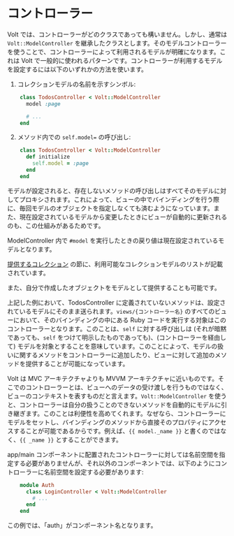 # コントローラー

Volt では、コントローラーがどのクラスであっても構いません。しかし、通常は ```Volt::ModelController``` を継承したクラスとします。そのモデルコントローラーを使うことで、コントローラーによって利用されるモデルが明確になります。これは Volt で一般的に使われるパターンです。コントローラーが利用するモデルを設定するには以下のいずれかの方法を使います。

1. コレクションモデルの名前を示すシンボル:

```ruby
    class TodosController < Volt::ModelController
      model :page

      # ...
    end
```

2. メソッド内での `self.model=` の呼び出し:

```ruby
    class TodosController < Volt::ModelController
      def initialize
        self.model = :page
      end
    end
```

モデルが設定されると、存在しないメソッドの呼び出しはすべてそのモデルに対してプロキシされます。これによって、ビューの中でバインディングを行う際に、毎回モデルのオブジェクトを指定しなくても済むようになっています。また、現在設定されているモデルから変更したときにビューが自動的に更新されるのも、この仕組みがあるためです。

ModelController 内で `#model` を実行したときの戻り値は現在設定されているモデルとなります。

[提供するコレクション](#提供するコレクション) の節に、利用可能なコレクションモデルのリストが記載されています。

また、自分で作成したオブジェクトをモデルとして提供することも可能です。

上記した例において、TodosController に定義されていないメソッドは、設定されているモデルにそのまま送られます。```views/{コントローラー名}``` のすべてのビューにおいて、そのバインディングの中にある Ruby コードを実行する対象はこのコントローラーとなります。このことは、```self``` に対する呼び出しは (それが暗黙であっても、```self``` をつけて明示したものであっても)、(コントローラーを経由して) モデルを対象とすることを意味しています。このことによって、モデルの扱いに関するメソッドをコントローラーに追加したり、ビューに対して追加のメソッドを提供することが可能になっています。

Volt は MVC アーキテクチャよりも MVVM アーキテクチャに近いものです。そこでのコントローラーとは、ビューへのデータの受け渡しを行うものではなく、ビューのコンテキストを表すものだと言えます。```Volt::ModelController``` を使うと、コントローラーは自分の扱うことのできないメソッドを自動的にモデルに引き継ぎます。このことは利便性を高めてくれます。なぜなら、コントローラーにモデルをセットし、バインディングのメソッドから直接そのプロパティにアクセスすることが可能であるからです。例えば、```{{ model._name }}``` と書くのではなく、```{{ _name }}``` とすることができます。

app/main コンポーネントに配置されたコントローラーに対しては名前空間を指定する必要がありませんが、それ以外のコンポーネントでは、以下のようにコントローラーに名前空間を設定する必要があります:

```ruby
    module Auth
      class LoginController < Volt::ModelController
        # ...
      end
    end
```

この例では、「auth」がコンポーネント名となります。

